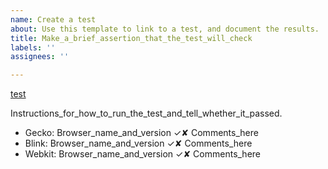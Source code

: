 ```yaml
---
name: Create a test
about: Use this template to link to a test, and document the results.
title: Make_a_brief_assertion_that_the_test_will_check
labels: ''
assignees: ''

---
```


[test](snapshot_url_goes_here)

Instructions_for_how_to_run_the_test_and_tell_whether_it_passed.

- Gecko: Browser_name_and_version ✓✘ Comments_here
- Blink: Browser_name_and_version ✓✘  Comments_here
- Webkit: Browser_name_and_version ✓✘  Comments_here
